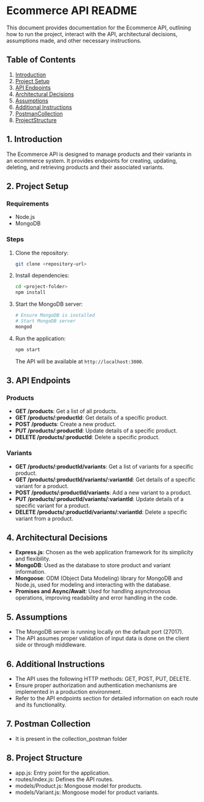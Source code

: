 # Ecommerce API README

This document provides documentation for the Ecommerce API, outlining how to run the project, interact with the API, architectural decisions, assumptions made, and other necessary instructions.

## Table of Contents

1. [Introduction](#introduction)
2. [Project Setup](#project-setup)
3. [API Endpoints](#api-endpoints)
4. [Architectural Decisions](#architectural-decisions)
5. [Assumptions](#assumptions)
6. [Additional Instructions](#additional-instructions)
7. [PostmanCollection](#PostmanCollection)
8. [ProjectStructure](ProjectStructure) 
## 1. Introduction

The Ecommerce API is designed to manage products and their variants in an ecommerce system. It provides endpoints for creating, updating, deleting, and retrieving products and their associated variants.

## 2. Project Setup

### Requirements

- Node.js
- MongoDB

### Steps

1. Clone the repository:

   ```bash
   git clone <repository-url>
   ```

2. Install dependencies:

   ```bash
   cd <project-folder>
   npm install
   ```

3. Start the MongoDB server:

   ```bash
   # Ensure MongoDB is installed
   # Start MongoDB server
   mongod
   ```

4. Run the application:

   ```bash
   npm start
   ```

   The API will be available at `http://localhost:3000`.

## 3. API Endpoints

### Products

- **GET /products**: Get a list of all products.
- **GET /products/:productId**: Get details of a specific product.
- **POST /products**: Create a new product.
- **PUT /products/:productId**: Update details of a specific product.
- **DELETE /products/:productId**: Delete a specific product.

### Variants

- **GET /products/:productId/variants**: Get a list of variants for a specific product.
- **GET /products/:productId/variants/:variantId**: Get details of a specific variant for a product.
- **POST /products/:productId/variants**: Add a new variant to a product.
- **PUT /products/:productId/variants/:variantId**: Update details of a specific variant for a product.
- **DELETE /products/:productId/variants/:variantId**: Delete a specific variant from a product.

## 4. Architectural Decisions

- **Express.js**: Chosen as the web application framework for its simplicity and flexibility.
- **MongoDB**: Used as the database to store product and variant information.
- **Mongoose**: ODM (Object Data Modeling) library for MongoDB and Node.js, used for modeling and interacting with the database.
- **Promises and Async/Await**: Used for handling asynchronous operations, improving readability and error handling in the code.

## 5. Assumptions

- The MongoDB server is running locally on the default port (27017).
- The API assumes proper validation of input data is done on the client side or through middleware.

## 6. Additional Instructions

- The API uses the following HTTP methods: GET, POST, PUT, DELETE.
- Ensure proper authorization and authentication mechanisms are implemented in a production environment.
- Refer to the API endpoints section for detailed information on each route and its functionality.
## 7. Postman Collection
- It is present in the collection_postman folder
  
## 8. Project Structure
- app.js: Entry point for the application.
- routes/index.js: Defines the API routes.
- models/Product.js: Mongoose model for products.
- models/Variant.js: Mongoose model for product variants.

